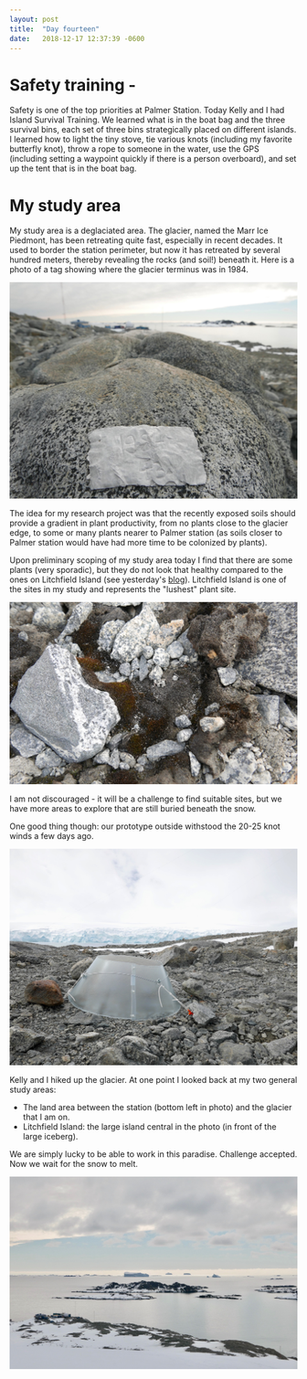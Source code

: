 ```yaml
---
layout: post
title:  "Day fourteen"
date:   2018-12-17 12:37:39 -0600
---
```


# Safety training - 
Safety is one of the top priorities at Palmer Station. Today Kelly and I had Island Survival Training. We learned what is in the boat bag and the three survival bins, each set of three bins strategically placed on different islands. I learned how to light the tiny stove, tie various knots (including my favorite butterfly knot), throw a rope to someone in the water, use the GPS (including setting a waypoint quickly if there is a person overboard), and set up the tent that is in the boat bag. 

# My study area
My study area is a deglaciated area. The glacier, named the Marr Ice Piedmont, has been retreating quite fast, especially in recent decades. It used to border the station perimeter, but now it has retreated by several hundred meters, thereby revealing the rocks (and soil!) beneath it. Here is a photo of a tag showing where the glacier terminus was in 1984. 

![Glacier terminus in 1984](/assets/blog_photos/181217/p1060536.jpg)

The idea for my research project was that the recently exposed soils should provide a gradient in plant productivity, from no plants close to the glacier edge, to some or many plants nearer to Palmer station (as soils closer to Palmer station would have had more time to be colonized by plants). 

Upon preliminary scoping of my study area today I find that there are some plants (very sporadic), but they do not look that healthy compared to the ones on Litchfield Island (see yesterday's [blog][day13]). Litchfield Island is one of the sites in my study and represents the "lushest" plant site.

![Moss behind Palmer station](/assets/blog_photos/181217/p1060532.jpg)

I am not discouraged - it will be a challenge to find suitable sites, but we have more areas to explore that are still buried beneath the snow. 

One good thing though: our prototype outside withstood the 20-25 knot winds a few days ago. 

![Chamber prototype](/assets/blog_photos/181217/p1060490.jpg)

Kelly and I hiked up the glacier. At one point I looked back at my two general study areas: 
* The land area between the station (bottom left in photo) and the glacier that I am on.
* Litchfield Island: the large island central in the photo (in front of the large iceberg).

We are simply lucky to be able to work in this paradise. Challenge accepted. Now we wait for the snow to melt.

![Two study areas](/assets/blog_photos/181217/p1060529.jpg)

[day13]: https://natasjavgestel.github.io/blog/2018/12/16/day-thirteen
